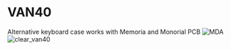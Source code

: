 # VAN40
Alternative keyboard case works with Memoria and Monorial PCB
![MDA](https://github.com/user-attachments/assets/16d3830c-02ab-4780-b57f-f8d2f6dc5c73)
![clear_van40](https://github.com/user-attachments/assets/572b5e6f-46f6-415e-8395-cd3faa568bd3)
